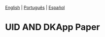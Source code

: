 

[English](./uid-dkapp.md) | [Português](./uid-dkapp.PT.md) |  [Español](./uid-dkapp.ES.md)


# UID AND DKApp Paper


